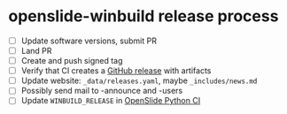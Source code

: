 # openslide-winbuild release process

- [ ] Update software versions, submit PR
- [ ] Land PR
- [ ] Create and push signed tag
- [ ] Verify that CI creates a [GitHub release](https://github.com/openslide/openslide-winbuild/releases/) with artifacts
- [ ] Update website: `_data/releases.yaml`, maybe `_includes/news.md`
- [ ] Possibly send mail to -announce and -users
- [ ] Update `WINBUILD_RELEASE` in [OpenSlide Python CI](https://github.com/openslide/openslide-python/blob/main/.github/workflows/python.yml)
